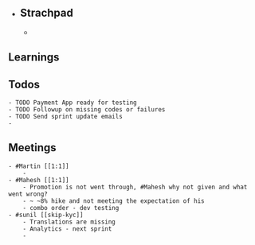 - ## Strachpad
	-
## Learnings
## Todos
	- TODO Payment App ready for testing
	- TODO Followup on missing codes or failures
	- TODO Send sprint update emails
	-
## Meetings
	- #Martin [[1:1]]
		-
	- #Mahesh [[1:1]]
		- Promotion is not went through, #Mahesh why not given and what went wrong?
		- ~ ~8% hike and not meeting the expectation of his
		- combo order - dev testing
	- #sunil [[skip-kyc]]
		- Translations are missing
		- Analytics - next sprint
		-
